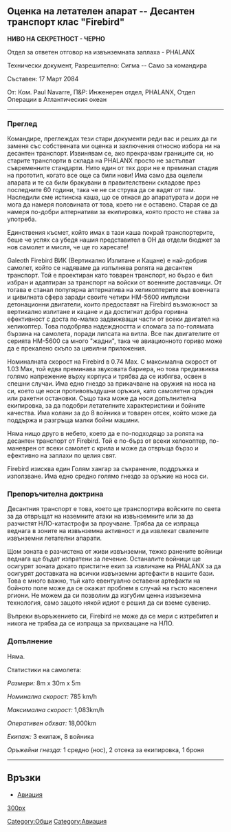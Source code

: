 ## Оценка на летателен апарат -- Десантен транспорт клас "Firebird"

**НИВО НА СЕКРЕТНОСТ - ЧЕРНО**

Отдел за ответен отговор на извънземната заплаха - PHALANX

Технически документ, Разрешително: Сигма -- Само за командира

Съставен: 17 Март 2084

От: Ком. Paul Navarre, П&Р: Инженерен отдел, PHALANX, Отдел Операции в
Атлантическия океан

------------------------------------------------------------------------

### Преглед

Командире, преглеждах тези стари документи реди вас и реших да ги заменя
със собствената ми оценка и заключения относно избора ни на десантен
транспорт. Извинявам се, ако прекрачвам границите си, но старите
транспорти в склада на PHALANX просто не застъпват съвременните
стандарти. Нито един от тях дори не е преминал стадия на прототип,
когато все още са били нови! Има само два оцелели апарата и те са били
бракувани в правителствени складове през последните 60 години, така че
не си струва да се вадят от там. Наследили сме истинска каша, що се
отнася до апаратурата и дори не мога да намеря половината от това, което
ни е оставено. Старая се да намеря по-добри алтернативи за екипировка,
която просто не става за употреба.

Единствения късмет, който имах в тази каша покрай транспортерите, беше
че успях са убедя нашия представител в ОН да отдели бюджет за нов
самолет и мисля, че ще го харесате!

Galeoth Firebird ВИК (Вертикално Излитане и Кацане) е най-добрия
самолет, който се надяваме да изпълнява ролята на десантен транспорт.
Той е проектиран като товарен транспорт, но бързо е бил избран и
адаптиран за транспорт на войски от военните доставчици. От тогава е
станал популярна алтернатива на хеликоптерите във военната и цивилната
сфера заради своите четири HM-5600 импулсни детонационни двигатели,
които предоставят на Firebird възможност за вертикално излитане и кацане
и да достигнат добра горивна ефективност с доста по-малко задвижващи
части от всеки двигател на хеликоптер. Това подобрява надеждността и
спомага за по-голямата бързина на самолета, поради липсата на витла. Все
пак двигателите от серията HM-5600 са много "жадни", така че
авиационното гориво може да е прекалено скъпо за цивилни приложения.

Номиналната скорост на Firebird в 0.74 Мах. С максимална скорост от 1.03
Мах, той едва преминава звуковата бариера, но това предизвиква голямо
напрежение върху корпуса и трябва да се избягва, освен в спешни случаи.
Има едно гнездо за прикачване на оружия на носа на си, което ще носи
противовъздушни оръжия, като самолетни оръдия или ракетни остановки.
Също така може да носи допълнителна екипировка, за да подобри
летателните характеристики и бойните качества. Има колани за до 8
войника и товарен отсек, който може да поддържа и разгръща малки бойни
машини.

Няма нищо друго в небето, което да е по-подходящо за ролята на десантен
транспорт от Firebird. Той е по-бърз от всеки хелокоптер, по-маневрен от
всеки самолет с крила и може да отвръща бързо и ефективно на заплахи по
целия свят.

Firebird изисква един Голям хангар за съхранение, поддръжка и
използване. Има едно средно голямо гнездо за оръжие на носа си.

### Препоръчителна доктрина

Десантния транспорт е това, което ще транспортира войските по света за
да отвръщат на наземните атаки на извънземните или за да разчистят
НЛО-катастрофи за проучване. Трябва да се изпраща веднага в зоните на
извънземна активност и да извлекат свалените извънземни летателни
апарати.

Щом зоната е разчистена от живи извънземни, тежко ранените войници
веднага ще бъдат изпратени за лечение. Останалите войници ще осигурят
зоната докато пристигне екип за извличане на PHALANX за да осигурят
доставката на всички извънземни артефакти в нашите бази. Това е много
важно, тъй като евентуално оставени артефакти на бойното поле може да се
окажат проблем в случай на гъсто населени ргиони. Не можем да си
позволим да изгубим ценна извънземна технология, само защото някой идиот
е решил да си вземе сувенир.

Въпреки въоръжението си, Firebird не може да се мери с изтребител и
никога не трябва да се изпраща за прихващане на НЛО.

### Допълнение

Няма.

Статистики на самолета:

*Размери:* 8m x 30m x 5m

*Номинална скорост:* 785 km/h

*Максимална скорост:* 1,083km/h

*Оперативен обхват:* 18,000km

*Екипаж:* 3 екипаж, 8 войника

*Оръжейни гнезда:* 1 средно (нос), 2 отсека за екипировка, 1 броня

------------------------------------------------------------------------

## Връзки

- [Авиация](Летателни_апарати/НЛО "wikilink")

[300px](image:Drop_firebird.jpg "wikilink")

[Category:Общи](Category:Общи "wikilink")
[Category:Авиация](Category:Авиация "wikilink")